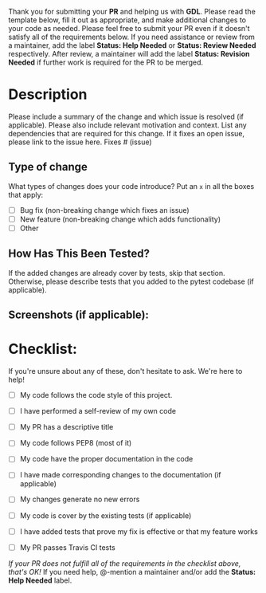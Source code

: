 Thank you for submitting your **PR** and helping us with **GDL**.
Please read the template below, fill it out as appropriate, and make additional changes to your code as needed. 
Please feel free to submit your PR even if it doesn't satisfy all of the requirements below.
If you need assistance or review from a maintainer, add the label __Status: Help Needed__ or __Status: Review Needed__ respectively.
After review, a maintainer will add the label __Status: Revision Needed__ if further work is required for the PR to be merged.

# Description
Please include a summary of the change and which issue is resolved (if applicable). 
Please also include relevant motivation and context. 
List any dependencies that are required for this change.
If it fixes an open issue, please link to the issue here.
Fixes # (issue)


## Type of change
What types of changes does your code introduce? Put an `x` in all the boxes that apply:
- [ ] Bug fix (non-breaking change which fixes an issue)
- [ ] New feature (non-breaking change which adds functionality)
- [ ] Other 

## How Has This Been Tested?
If the added changes are already cover by tests, skip that section.
Otherwise, please describe tests that you added to the pytest codebase (if applicable).

## Screenshots (if applicable):


# Checklist:
If you're unsure about any of these, don't hesitate to ask. We're here to help! 
- [ ] My code follows the code style of this project.
- [ ] I have performed a self-review of my own code
- [ ] My PR has a descriptive title
- [ ] My code follows PEP8 (most of it)
- [ ] My code have the proper documentation in the code
- [ ] I have made corresponding changes to the documentation (if applicable)
- [ ] My changes generate no new errors
- [ ] My code is cover by the existing tests (if applicable)
- [ ] I have added tests that prove my fix is effective or that my feature works
- [ ] My PR passes Travis CI tests


_If your PR does not fulfill all of the requirements in the checklist above, that's OK!_ If you need help, @-mention a maintainer and/or add the __Status: Help Needed__ label.